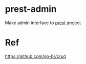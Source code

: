 # prest-admin
Make admin interface to [prest](https://github.com/prest) project

# Ref
https://github.com/go-br/crud